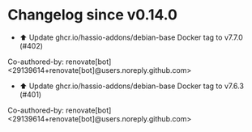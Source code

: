 # Changelog since v0.14.0
- ⬆️ Update ghcr.io/hassio-addons/debian-base Docker tag to v7.7.0 (#402)

Co-authored-by: renovate[bot] <29139614+renovate[bot]@users.noreply.github.com> 
- ⬆️ Update ghcr.io/hassio-addons/debian-base Docker tag to v7.6.3 (#401)

Co-authored-by: renovate[bot] <29139614+renovate[bot]@users.noreply.github.com> 
